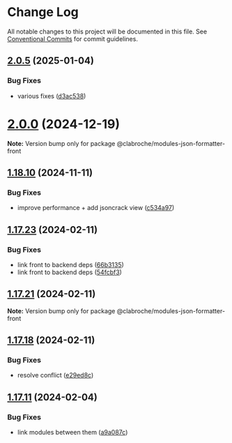 # Change Log

All notable changes to this project will be documented in this file.
See [Conventional Commits](https://conventionalcommits.org) for commit guidelines.

## [2.0.5](https://github.com/clabroche/stack-monitor/compare/v2.0.4...v2.0.5) (2025-01-04)

### Bug Fixes

* various fixes ([d3ac538](https://github.com/clabroche/stack-monitor/commit/d3ac538093a6d475cf1eca0f262a2accf91b3373))

# [2.0.0](https://github.com/clabroche/stack-monitor/compare/v1.18.12...v2.0.0) (2024-12-19)

**Note:** Version bump only for package @clabroche/modules-json-formatter-front

## [1.18.10](https://github.com/clabroche/stack-monitor/compare/v1.18.9...v1.18.10) (2024-11-11)

### Bug Fixes

* improve performance + add jsoncrack view ([c534a97](https://github.com/clabroche/stack-monitor/commit/c534a9749162f5f15589ec335da149656c757bfb))

## [1.17.23](https://github.com/clabroche/stack-monitor/compare/v1.17.21...v1.17.23) (2024-02-11)

### Bug Fixes

* link front to backend deps ([66b3135](https://github.com/clabroche/stack-monitor/commit/66b313523d99765b692208de0043303dcb6a0914))
* link front to backend deps ([54fcbf3](https://github.com/clabroche/stack-monitor/commit/54fcbf371cf03dc4f51a7196de15fe5d352088e9))

## [1.17.21](https://github.com/clabroche/stack-monitor/compare/v1.17.20...v1.17.21) (2024-02-11)

**Note:** Version bump only for package @clabroche/modules-json-formatter-front

## [1.17.18](https://github.com/clabroche/stack-monitor/compare/v1.17.15...v1.17.18) (2024-02-11)

### Bug Fixes

* resolve conflict ([e29ed8c](https://github.com/clabroche/stack-monitor/commit/e29ed8c50536109b0a05ec24d212b03a0f0b7922))

## [1.17.11](https://github.com/clabroche/stack-monitor/compare/v1.17.10...v1.17.11) (2024-02-04)

### Bug Fixes

* link modules between them ([a9a087c](https://github.com/clabroche/stack-monitor/commit/a9a087c7cd00ba09bdf075e476d6ea669a86dc06))
